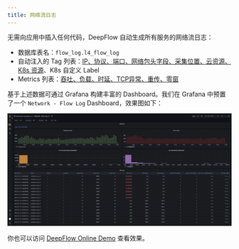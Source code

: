 ```yaml
---
title: 网络流日志
---
```


无需向应用中插入任何代码，DeepFlow 自动生成所有服务的网络流日志：
- 数据库表名：`flow_log.l4_flow_log`
- 自动注入的 Tag 列表：[IP、协议、端口、网络包头字段、采集位置、云资源、K8s 资源](https://github.com/metaflowys/metaflow/blob/main/server/querier/db_descriptions/clickhouse/tag/flow_log/l4_flow_log)、K8s 自定义 Label
- Metrics 列表：[吞吐、负载、时延、TCP异常、重传、零窗](https://github.com/metaflowys/metaflow/blob/main/server/querier/db_descriptions/clickhouse/metrics/flow_log/l4_flow_log)

基于上述数据可通过 Grafana 构建丰富的 Dashboard。我们在 Grafana 中预置了一个 `Network - Flow Log` Dashboard，效果图如下：

![Network Flow Log](./imgs/network-flow-log.png)

你也可以访问 [DeepFlow Online Demo](https://demo.metaflow.yunshan.net/d/gkDAcU6nk/network-flow-log?from=metaflow-doc) 查看效果。
